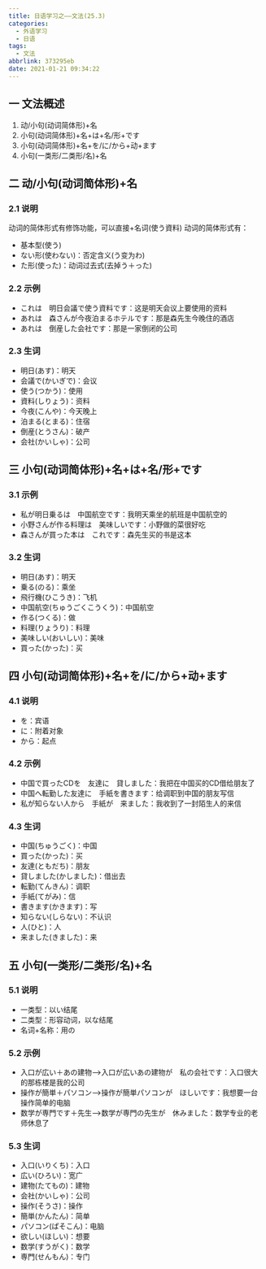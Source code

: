 ```yaml
---
title: 日语学习之——文法(25.3)
categories:
  - 外语学习
  - 日语
tags:
  - 文法
abbrlink: 373295eb
date: 2021-01-21 09:34:22
---
```

## 一 文法概述

1. 动/小句(动词简体形)+名
2. 小句(动词简体形)+名+は+名/形+です
3. 小句(动词简体形)+名+を/に/から+动+ます
4.  小句(一类形/二类形/名)+名

<!--more-->

## 二 动/小句(动词简体形)+名

### 2.1 说明

动词的简体形式有修饰功能，可以直接+名词(使う資料)
动词的简体形式有：

* 基本型(使う)
* ない形(使わない)：否定含义(う变为わ)
* た形(使った)：动词过去式(去掉う＋った)

### 2.2 示例

* これは　明日会議で使う資料です：这是明天会议上要使用的资料
* あれは　森さんが今夜泊まるホテルです：那是森先生今晚住的酒店
* あれは　倒産した会社です：那是一家倒闭的公司

### 2.3 生词

* 明日(あす)：明天
* 会議で(かいぎで)：会议
* 使う(つかう)：使用
* 資料(しりょう)：资料
* 今夜(こんや)：今天晚上
* 泊まる(とまる)：住宿
* 倒産(とうさん)：破产
* 会社(かいしゃ)：公司

## 三 小句(动词简体形)+名+は+名/形+です

### 3.1 示例

* 私が明日乗るは　中国航空です：我明天乘坐的航班是中国航空的
* 小野さんが作る料理は　美味しいです：小野做的菜很好吃
* 森さんが買った本は　これです：森先生买的书是这本

### 3.2 生词

* 明日(あす)：明天
* 乗る(のる)：乘坐
* 飛行機(ひこうき)：飞机
* 中国航空(ちゅうごくこうくう)：中国航空
* 作る(つくる)：做
* 料理(りょうり)：料理
* 美味しい(おいしい)：美味
* 買った(かった)：买

## 四 小句(动词简体形)+名+を/に/から+动+ます

### 4.1 说明

* を：宾语
* に：附着对象
* から：起点

### 4.2 示例

* 中国で買ったCDを　友達に　貸しました：我把在中国买的CD借给朋友了
* 中国へ転勤した友達に　手紙を書きます：给调职到中国的朋友写信
* 私が知らない人から　手紙が　来ました：我收到了一封陌生人的来信

### 4.3 生词

* 中国(ちゅうごく)：中国
* 買った(かった)：买
* 友達(ともだち)：朋友
* 貸しました(かしました)：借出去
* 転勤(てんきん)：调职
* 手紙(てがみ)：信
* 書きます(かきます)：写
* 知らない(しらない)：不认识
* 人(ひと)：人
* 来ました(きました)：来

## 五 小句(一类形/二类形/名)+名

### 5.1 说明

* 一类型：以い结尾
* 二类型：形容动词，以な结尾
* 名词+名称：用の

### 5.2 示例

* 入口が広い＋あの建物—>入口が広いあの建物が　私の会社です：入口很大的那栋楼是我的公司
* 操作が簡単＋パソコン—>操作が簡単パソコンが　ほしいです：我想要一台操作简单的电脑
* 数学が専門です＋先生—>数学が専門の先生が　休みました：数学专业的老师休息了

### 5.3 生词

* 入口(いりくち)：入口
* 広い(ひろい)：宽广
* 建物(たてもの)：建物
* 会社(かいしゃ)：公司
* 操作(そうさ)：操作
* 簡単(かんたん)：简单
* パソコン(ぱそこん)：电脑
* 欲しい(ほしい)：想要
* 数学(すうがく)：数学
* 専門(せんもん)：专门

